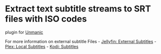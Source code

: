 # Extract text subtitle streams to SRT files with ISO codes

plugin for [Unmanic](https://github.com/Unmanic)

For more information on external subtitle Files
    - [Jellyfin: External Subtitles](https://jellyfin.org/docs/general/server/media/external-files)
    - [Plex: Local Subtitles](https://support.plex.tv/articles/200471133-adding-local-subtitles-to-your-media/)
    - [Kodi: Subtitles](https://kodi.wiki/view/Subtitles#Using_multi_language_subtitles)